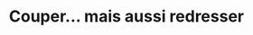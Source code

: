---
index: 620
type_of_section: "fullimage"
title: "Couper... mais aussi redresser"
sub-title: "Des tendeurs adaptés permettront de redresser certaines branches ou de leur donner la courbure souhaitée."
text:
   position: 9
   background: "dark"
image:
  file: "assets/images/taille-formation-fp-a.jpg"
  description: "Couper... mais aussi redresser"
  author: Pierre KESSLER
  author_link: 
---